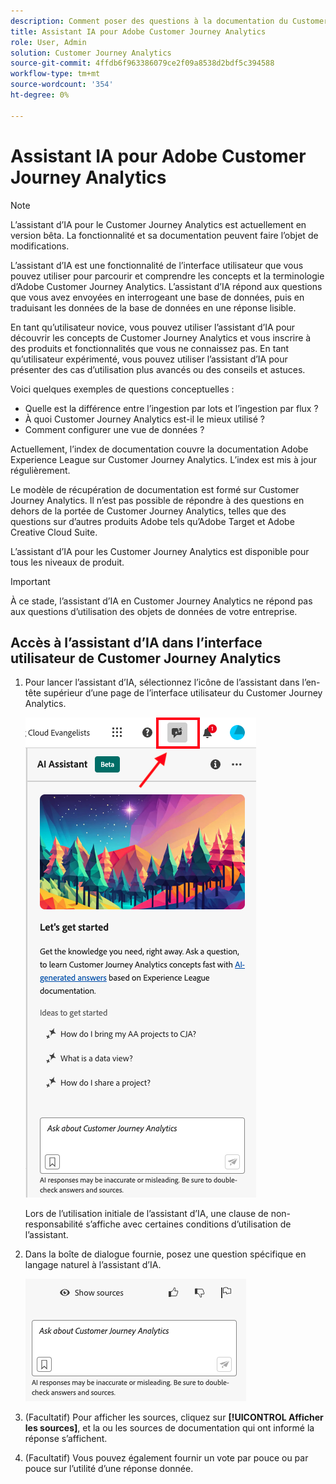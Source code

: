 ```yaml
---
description: Comment poser des questions à la documentation du Customer Journey Analytics
title: Assistant IA pour Adobe Customer Journey Analytics
role: User, Admin
solution: Customer Journey Analytics
source-git-commit: 4ffdb6f963386079ce2f09a8538d2bdf5c394588
workflow-type: tm+mt
source-wordcount: '354'
ht-degree: 0%

---
```



# Assistant IA pour Adobe Customer Journey Analytics

>[!NOTE]
>
>L’assistant d’IA pour le Customer Journey Analytics est actuellement en version bêta. La fonctionnalité et sa documentation peuvent faire l’objet de modifications.

L’assistant d’IA est une fonctionnalité de l’interface utilisateur que vous pouvez utiliser pour parcourir et comprendre les concepts et la terminologie d’Adobe Customer Journey Analytics. L’assistant d’IA répond aux questions que vous avez envoyées en interrogeant une base de données, puis en traduisant les données de la base de données en une réponse lisible.

En tant qu’utilisateur novice, vous pouvez utiliser l’assistant d’IA pour découvrir les concepts de Customer Journey Analytics et vous inscrire à des produits et fonctionnalités que vous ne connaissez pas. En tant qu’utilisateur expérimenté, vous pouvez utiliser l’assistant d’IA pour présenter des cas d’utilisation plus avancés ou des conseils et astuces.

Voici quelques exemples de questions conceptuelles :

* Quelle est la différence entre l’ingestion par lots et l’ingestion par flux ?
* À quoi Customer Journey Analytics est-il le mieux utilisé ?
* Comment configurer une vue de données ?

Actuellement, l’index de documentation couvre la documentation Adobe Experience League sur Customer Journey Analytics. L’index est mis à jour régulièrement.

Le modèle de récupération de documentation est formé sur Customer Journey Analytics. Il n’est pas possible de répondre à des questions en dehors de la portée de Customer Journey Analytics, telles que des questions sur d’autres produits Adobe tels qu’Adobe Target et Adobe Creative Cloud Suite.

L’assistant d’IA pour les Customer Journey Analytics est disponible pour tous les niveaux de produit.

>[!IMPORTANT]
>
>À ce stade, l’assistant d’IA en Customer Journey Analytics ne répond pas aux questions d’utilisation des objets de données de votre entreprise.

## Accès à l’assistant d’IA dans l’interface utilisateur de Customer Journey Analytics

1. Pour lancer l’assistant d’IA, sélectionnez l’icône de l’assistant dans l’en-tête supérieur d’une page de l’interface utilisateur du Customer Journey Analytics.

   ![Icône Assistant IA](assets/ai-asst1.png)

   Lors de l’utilisation initiale de l’assistant d’IA, une clause de non-responsabilité s’affiche avec certaines conditions d’utilisation de l’assistant.

1. Dans la boîte de dialogue fournie, posez une question spécifique en langage naturel à l’assistant d’IA.

   ![Zone de question](assets/ai-asst2.png)

1. (Facultatif) Pour afficher les sources, cliquez sur **[!UICONTROL Afficher les sources]**, et la ou les sources de documentation qui ont informé la réponse s’affichent.

1. (Facultatif) Vous pouvez également fournir un vote par pouce ou par pouce sur l’utilité d’une réponse donnée.